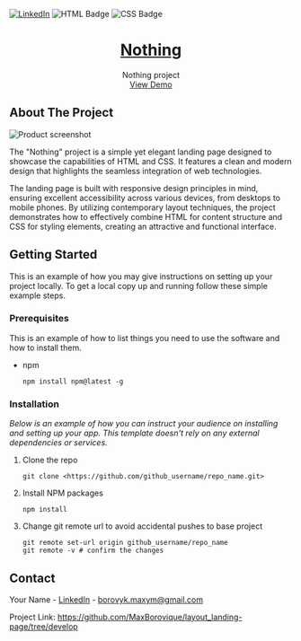 [![LinkedIn][linkedin-shield]][linkedin-url]
![HTML Badge][HTML-shield]
![CSS Badge][CSS-shield]


<!-- PROJECT LOGO -->
<h1 align="center">
  <a href="https://maxborovique.github.io/layout_landing-page/">
    Nothing 
  </a>
</h1>   

<p align="center">
Nothing project
<br />
<a href="https://maxborovique.github.io/layout_landing-page/">View Demo</a>
</p>
</div>

<!-- ABOUT THE PROJECT -->

## About The Project

![Product screenshot][product-screenshot]

The "Nothing" project is a simple yet elegant landing page designed to showcase the capabilities of HTML and CSS. It features a clean and modern design that highlights the seamless integration of web technologies.

The landing page is built with responsive design principles in mind, ensuring excellent accessibility across various devices, from desktops to mobile phones. By utilizing contemporary layout techniques, the project demonstrates how to effectively combine HTML for content structure and CSS for styling elements, creating an attractive and functional interface.


<!-- GETTING STARTED -->

## Getting Started

This is an example of how you may give instructions on setting up your project locally.
To get a local copy up and running follow these simple example steps.

### Prerequisites

This is an example of how to list things you need to use the software and how to install them.

- npm
    
    ```
    npm install npm@latest -g
    
    ```
    

### Installation

*Below is an example of how you can instruct your audience on installing and setting up your app. This template doesn't rely on any external dependencies or services.*

1. Clone the repo
    
    ```
    git clone <https://github.com/github_username/repo_name.git>
    
    ```
    
2. Install NPM packages
    
    ```
    npm install
    
    ```
    
    
3. Change git remote url to avoid accidental pushes to base project
    
    ```
    git remote set-url origin github_username/repo_name
    git remote -v # confirm the changes
    
    ```
    


<!-- ROADMAP -->


## Contact

Your Name - [LinkedIn](www.linkedin.com/in/maksym-borovyk-front-end) - [borovyk.maxym@gmail.com](mailto:borovyk.maxym@gmail.com)

Project Link: https://github.com/MaxBorovique/layout_landing-page/tree/develop

<!-- MARKDOWN LINKS & IMAGES -->
<!-- https://www.markdownguide.org/basic-syntax/#reference-style-links -->
[product-screenshot]: https://drive.google.com/uc?id=1gDTkZqN-A7tFV-m4oYpRn8MUAsxPovV6
[linkedin-shield]: https://img.shields.io/badge/-LinkedIn-black.svg?style=for-the-badge&logo=linkedin&colorB=555
[linkedin-url]: www.linkedin.com/in/maksym-borovyk-front-end
[product-screenshot]: https://drive.google.com/file/d/1gDTkZqN-A7tFV-m4oYpRn8MUAsxPovV6/view?usp=sharing
[HTML-shield]: https://img.shields.io/badge/HTML-5E7C7A?style=for-the-badge&logo=html5&logoColor=white
[HTML-url]: https://developer.mozilla.org/en-US/docs/Web/HTML
[HTML-tutorial]: https://www.w3schools.com/html/
[HTML-reference]: https://www.w3.org/TR/html52/
[CSS-shield]: https://img.shields.io/badge/CSS-4D93D9?style=for-the-badge&logo=css3&logoColor=white
[CSS-tutorial]: https://www.w3schools.com/css/
[CSS-reference]: https://www.css-reference.io/

[SCSS-url]: https://sass-lang.com/documentation/scss
[SCSS-tutorial]: https://sass-lang.com/guide
[SCSS-reference]: https://sass-lang.com/documentation/
